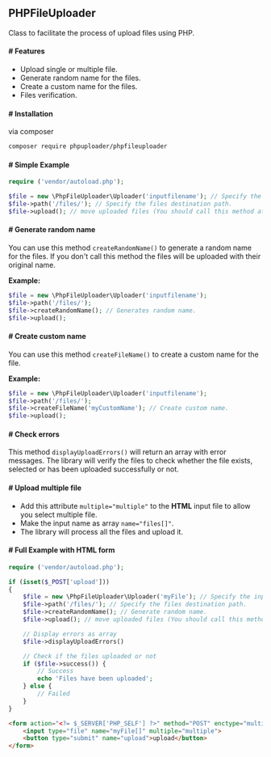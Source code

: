 ## PHPFileUploader
Class to facilitate the process of upload files using PHP.

#### # Features
* Upload single or multiple file.
* Generate random name for the files.
* Create a custom name for the files.
* Files verification.

#### # Installation
via composer
``` bash
composer require phpuploader/phpfileuploader
```

#### # Simple Example
``` php
require ('vendor/autoload.php');

$file = new \PhpFileUploader\Uploader('inputfilename'); // Specify the input file name.
$file->path('/files/'); // Specify the files destination path.
$file->upload(); // move uploaded files (You should call this method at the end).
```

#### # Generate random name
You can use this method ```createRandomName()``` to generate a random name for the files.
If you don't call this method the files will be uploaded with their original name.

**Example:**
``` php
$file = new \PhpFileUploader\Uploader('inputfilename');
$file->path('/files/');
$file->createRandomName(); // Generates random name.
$file->upload();
```

#### # Create custom name
You can use this method ```createFileName()``` to create a custom name for the file.

**Example:**
``` php
$file = new \PhpFileUploader\Uploader('inputfilename');
$file->path('/files/');
$file->createFileName('myCustomName'); // Create custom name.
$file->upload();
```

#### # Check errors
This method ```displayUploadErrors()``` will return an array with error messages.
The library will verify the files to check whether the file exists, selected or has been uploaded successfully or not.

#### # Upload multiple file
* Add this attribute ```multiple="multiple"``` to the **HTML** input file to allow you select multiple file.
* Make the input name as array ```name="files[]"```.
* The library will process all the files and upload it.

#### # Full Example with HTML form
``` php
require ('vendor/autoload.php');

if (isset($_POST['upload'])) 
{
    $file = new \PhpFileUploader\Uploader('myFile'); // Specify the input file name.
    $file->path('/files/'); // Specify the files destination path.
    $file->createRandomName(); // Generate random name.
    $file->upload(); // move uploaded files (You should call this method at the end).

    // Display errors as array
    $file->displayUploadErrors()

    // Check if the files uploaded or not
    if ($file->success()) {
	    // Success
		echo 'Files have been uploaded';
	} else {
		// Failed
	}
}
```
``` html
<form action="<?= $_SERVER['PHP_SELF'] ?>" method="POST" enctype="multipart/form-data">
	<input type="file" name="myFile[]" multiple="multiple">
	<button type="submit" name="upload">upload</button>
</form>
```
